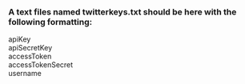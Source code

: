 ### A text files named twitterkeys.txt should be here with the following formatting:
apiKey <br>
apiSecretKey <br>
accessToken <br>
accessTokenSecret <br>
username
